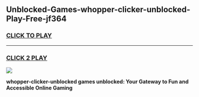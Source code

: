 
## Unblocked-Games-whopper-clicker-unblocked-Play-Free-jf364
<h3>
<a href="https://premium76.site?title=whopper-clicker-unblocked&ref=12A">CLICK TO PLAY</a></h3>
<hr>

<h3>
<a href="https://premium76.site?title=whopper-clicker-unblocked&ref=12A">CLICK 2 PLAY</a>
  
</h3>

<a href="https://premium76.site?title=whopper-clicker-unblocked&ref=12A"><img src="https://clearcache.store/games.png"></a>


**whopper-clicker-unblocked games unblocked: Your Gateway to Fun and Accessible Online Gaming**
